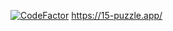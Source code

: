 [![CodeFactor](https://www.codefactor.io/repository/github/hiraginoyuki/fifteen-puzzle/badge)](https://www.codefactor.io/repository/github/hiraginoyuki/fifteen-puzzle)
https://15-puzzle.app/
